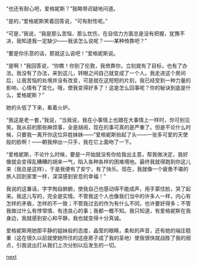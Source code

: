 
“也还有耐心吧，爱格妮斯？”我略带迟疑地问道。

“是的，”爱格妮斯笑着回答说，“可有耐性呢。”

“可是，”我说，“我是那么苦恼，那么忧伤，在自信力方面总是没有把握，犹豫不决，我知道我一定缺少——我该怎么说呢？——某种倚靠吧？”

“要是你乐意的话，那就这么说吧！”爱格妮斯说。

“是啊！”我回答说，“你瞧！你到了伦敦，我倚靠你，立刻就有了目标，也有了办法。我没有了办法，来到这儿，转眼之间自己就变成了一个人。我走进这个房间后，让我苦恼的处境并没有改变，可是就在这短短的片刻，我已经受到一种力量的影响，心情有了变化。哦，使我变得好多了！这是怎么回事呢？你的秘诀到底是什么，爱格妮斯？”

她的头低了下来，看着火炉。

“我这是老一套，”我说，“当我说，我在小事情上也跟在大事情上一样时，你可别见笑。我从前的那些麻烦事，全是胡闹，现在的事可真的是严重了。但是不论什么时候，只要我一离开你这位异姓妹妹——”爱格妮斯抬起了头——一张多可爱的天使般的脸啊！——朝我伸出一只手，我在它上面吻了一下。

“爱格妮斯，不论什么时候，要是一开始就没有你给我出主意，帮我做决定，我好像就会变得乱糟糟的胡来一气，陷入各种各样的困难境地。最终我就得跑到你这儿来（我总是这样），于是我便有了安宁，有了快乐。现在，我就像一个疲惫不堪的旅人回到家里一样，深深感到安息的幸福！”

我说的这番话，字字掏自肺腑，使我自己也感动得不能成声，用手蒙住脸，哭了起来。我这儿写的，完全是实情。不管我这个人也像我们当中的许多人一样，内心有怎样的矛盾，怎样的不一致；不管我过去的作为有什么不同，也许要好得多；不管我做过什么有悖常情、有违良心的事；我都一概不知。我只知道，有爱格妮斯在我身边，我就感到安心和平静，我也就变得十分真诚。

爱格妮斯用她那平静的姐妹般的态度，晶莹的眼睛，柔和的声音，还有她的端庄稳重（这在很久以前就使她所住的这座房子成了我的圣地）使我很快就战胜了我的弱点，引我说出打从我们上次分别以后发生的一切。

[next](page499.md)